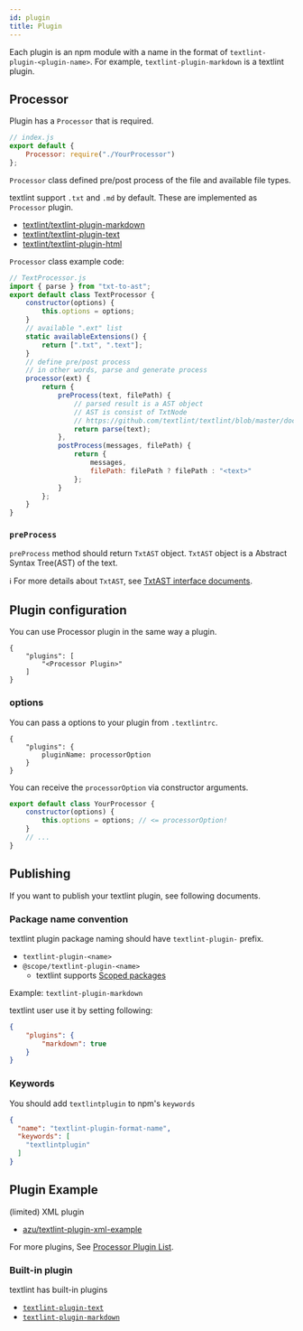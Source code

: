 ```yaml
---
id: plugin
title: Plugin
---
```


Each plugin is an npm module with a name in the format of `textlint-plugin-<plugin-name>`.
For example, `textlint-plugin-markdown` is a textlint plugin.

## Processor

Plugin has a `Processor` that is required.

```js
// index.js
export default {
    Processor: require("./YourProcessor")
};
```

`Processor` class defined pre/post process of the file and available file types.

textlint support `.txt` and `.md` by default. These are implemented as `Processor` plugin.

- [textlint/textlint-plugin-markdown](../packages/textlint-plugin-markdown)
- [textlint/textlint-plugin-text](../packages/textlint-plugin-text)
- [textlint/textlint-plugin-html](https://github.com/textlint/textlint-plugin-html)

`Processor` class example code:

```js
// TextProcessor.js
import { parse } from "txt-to-ast";
export default class TextProcessor {
    constructor(options) {
        this.options = options;
    }
    // available ".ext" list
    static availableExtensions() {
        return [".txt", ".text"];
    }
    // define pre/post process
    // in other words, parse and generate process
    processor(ext) {
        return {
            preProcess(text, filePath) {
                // parsed result is a AST object
                // AST is consist of TxtNode
                // https://github.com/textlint/textlint/blob/master/docs/txtnode.md
                return parse(text);
            },
            postProcess(messages, filePath) {
                return {
                    messages,
                    filePath: filePath ? filePath : "<text>"
                };
            }
        };
    }
}
```

### `preProcess`

`preProcess` method should return `TxtAST` object.
`TxtAST` object is a Abstract Syntax Tree(AST) of the text.

:information_source: For more details about `TxtAST`, see [TxtAST interface documents](txtnode.md).

## Plugin configuration

You can use Processor plugin in the same way a plugin.

```
{
    "plugins": [
        "<Processor Plugin>"
    ]
}
```

### options 

You can pass a options to your plugin from `.textlintrc`.

```
{
    "plugins": {
        pluginName: processorOption
    }
}
```

You can receive the `processorOption` via constructor arguments.

```js
export default class YourProcessor {
    constructor(options) {
        this.options = options; // <= processorOption!
    }
    // ...
}
```

## Publishing

If you want to publish your textlint plugin, see following documents.

### Package name convention

textlint plugin package naming should have `textlint-plugin-` prefix.

- `textlint-plugin-<name>`
- `@scope/textlint-plugin-<name>`
    - textlint supports [Scoped packages](https://docs.npmjs.com/misc/scope "Scoped packages")

Example: `textlint-plugin-markdown`

textlint user use it by setting following:

```json
{
    "plugins": {
        "markdown": true
    }
}
```

### Keywords

You should add `textlintplugin` to npm's `keywords`

```json
{
  "name": "textlint-plugin-format-name",
  "keywords": [
    "textlintplugin"
  ]
}
```

## Plugin Example

(limited) XML plugin

- [azu/textlint-plugin-xml-example](https://github.com/azu/textlint-plugin-xml-example "azu/textlint-plugin-xml-example")

For more plugins, See [Processor Plugin List](https://github.com/textlint/textlint/wiki/Collection-of-textlint-rule#processor-plugin-list "Processor Plugin List").

### Built-in plugin

textlint has built-in plugins

- [`textlint-plugin-text`](../packages/textlint-plugin-text)
- [`textlint-plugin-markdown`](../packages/textlint-plugin-markdown)
